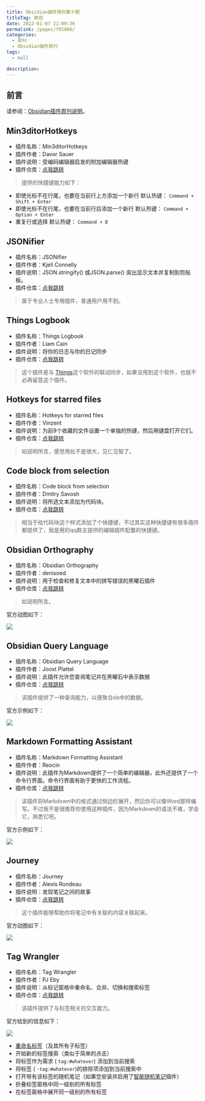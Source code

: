 ```yaml
---
title: Obsidian插件周刊第十期
titleTag: 原创
date: 2022-01-07 22:09:36
permalink: /pages/f01066/
categories: 
  - 周刊
  - Obsidian插件周刊
tags: 
  - null

description: 
---
```


## 前言

请参阅：[Obsidian插件周刊说明](https://wiki.eryajf.net/pages/bcc523/)。

## Min3ditorHotkeys

- 插件名称：Min3ditorHotkeys
- 插件作者：Davor Sauer
- 插件说明：受编码编辑器启发的附加编辑器热键
- 插件仓库：[点我跳转](https://github.com/d-sauer/Obsidian-Min3ditorHotkeys-plugin)

> 提供的快捷键能力如下：

-   即使光标不在行尾，也要在当前行上方添加一个新行
    默认热键： `Command + Shift + Enter`
-   即使光标不在行尾，也要在当前行后添加一个新行
    默认热键： `Command + Option + Enter`
-   重复行或选择
    默认热键： `Command + D`

## JSONifier

- 插件名称：JSONifier
- 插件作者：Kjell Connelly
- 插件说明：JSON.stringify() 或JSON.parse() 突出显示文本并复制到剪贴板。
- 插件仓库：[点我跳转](https://github.com/KjellConnelly/obsidian-jsonifier)

> 属于专业人士专用插件，普通用户用不到。

## Things Logbook

- 插件名称：Things Logbook
- 插件作者：Liam Cain
- 插件说明：将你的日志与你的日记同步
- 插件仓库：[点我跳转](https://github.com/liamcain/obsidian-things-logbook)

>这个插件是与 [Things](https://culturedcode.com/things/)这个软件的联动同步，如果没用到这个软件，也就不必再留意这个插件。

## Hotkeys for starred files

- 插件名称：Hotkeys for starred files
- 插件作者：Vinzent
- 插件说明：为前9个收藏的文件设置一个单独的热键，然后用键盘打开它们。
- 插件仓库：[点我跳转](https://github.com/Vinzent03/obsidian-shortcuts-for-starred-files)

> 如说明所言，感觉用处不是很大，见仁见智了。

## Code block from selection

- 插件名称：Code block from selection
- 插件作者：Dmitry Savosh
- 插件说明：将所选文本添加为代码块。
- 插件仓库：[点我跳转](https://github.com/derwish-pro/obsidian-code-block-from-selection)

>相当于给代码块这个样式添加了个快捷键，不过其实这种快捷键有很多插件都提供了，我是用的qq群主提供的编辑插件配置的快捷键。

## Obsidian Orthography

- 插件名称：Obsidian Orthography
- 插件作者：denisoed
- 插件说明：用于检查和修复文本中的拼写错误的黑曜石插件
- 插件仓库：[点我跳转](https://github.com/denisoed/obsidian-orthography)

>如说明所言。

官方动图如下：

![](http://t.eryajf.net/imgs/2021/12/7811362972aa1606.gif)

## Obsidian Query Language

- 插件名称：Obsidian Query Language
- 插件作者：Joost Plattel
- 插件说明：此插件允许您查询笔记并在黑曜石中表示数据
- 插件仓库：[点我跳转](https://github.com/jplattel/obsidian-query-language)

>该插件提供了一种查询能力，以便聚合ob中的数据。

官方示例如下：

![](http://t.eryajf.net/imgs/2021/12/13eaa518938cc2fc.png)

## Markdown Formatting Assistant

- 插件名称：Markdown Formatting Assistant
- 插件作者：Reocin
- 插件说明：此插件为Markdown提供了一个简单的编辑器，此外还提供了一个命令行界面。命令行界面有助于更快的工作流程。
- 插件仓库：[点我跳转](https://github.com/Reocin/obsidian-markdown-formatting-assistant-plugin)

>该插件将Markdown中的格式通过侧边栏展开，然后你可以像Word那样编写。不过我不是很推荐你使用这种插件，因为Markdown的语法不难，学会它，熟悉它吧。

官方示例如下： 

![](http://t.eryajf.net/imgs/2021/12/0c05c8524d8736d8.png)

## Journey

- 插件名称：Journey
- 插件作者：Alexis Rondeau
- 插件说明：发现笔记之间的故事
- 插件仓库：[点我跳转](https://github.com/akaalias/obsidian-journey-plugin)

>这个插件能够帮助你将笔记中有关联的内容关联起来。

官方动图如下： 

![](http://t.eryajf.net/imgs/2022/01/978c22639a0f05fd.gif)


## Tag Wrangler

- 插件名称：Tag Wrangler
- 插件作者：PJ Eby
- 插件说明：从标记窗格中重命名、合并、切换和搜索标签
- 插件仓库：[点我跳转](https://github.com/pjeby/tag-wrangler)

>该插件提供了与标签相关的交互能力。

官方给到的信息如下：

![](http://t.eryajf.net/imgs/2022/01/36d6185a318ebca0.png)

-   [重命名标签](https://github.com/pjeby/tag-wrangler#renaming-tags)（及其所有子标签）
-   开始新的标签搜索（类似于简单的点击）
-   将标签作为需求 ( `tag:#whatever`) 添加到当前搜索
-   将标签 ( `-tag:#whatever`)的排除项添加到当前搜索中
-   打开带有该标签的随机笔记（如果您安装并启用了[智能随机笔记](https://github.com/erichalldev/obsidian-smart-random-note/)插件）
-   折叠标签窗格中同一级别的所有标签
-   在标签窗格中展开同一级别的所有标签